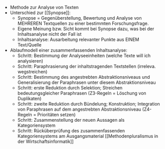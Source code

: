- Methode zur Analyse von Texten
- Unterschied zur [[Synopse]]:
	- Synopse = Gegenüberstellung, Bewertung und Analyse von MEHREREN Textquellen zu einer bestimmten Forschungsfrage.
	- Eigene Meinung bzw. Sicht kommt bei Synopse dazu, was bei der Inhaltsanalyse nicht der Fall ist
	- Inhaltsanalyse: Ausarbeitung relevanter Punkte aus EINEM Text/Quelle
- Ablaufmodell einer zusammenfassenden Inhaltsanalyse:
	- Schritt: Bestimmung der Analyseeinheiten (welche Texte will ich analysieren)
	- Schritt: Paraphrasierung der inhaltstragenden Textstellen (irreleva. wegstreichen)
	- Schritt: Bestimmung des angestrebten Abstraktionsniveaus und Generalisierung der Paraphrasen unter diesem Abstraktionsniveau
	- Schritt: erste Reduktion durch Selektion; Streichen bedeutungsgleicher Paraphrasen (Z3-Regeln = Löschung von Duplikaten)
	- Schritt: zweite Reduktion durch Bündelung; Konstruktion; Integration von Paraphrasen auf dem angestrebten Abstraktionsniveau (Z4-Regeln = Prioritäten setzen)
	- Schritt: Zusammenstellung der neuen Aussagen als Kategoriensystem
	- Schritt: Rücküberprüfung des zusammenfassenden Kategoriensystems am Ausgangsmaterial
[[Methodenpluralismus in der Wirtschaftsinformatik]]